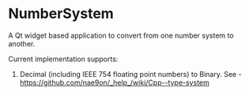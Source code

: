 # NumberSystem
A Qt widget based application to convert from one number system to another.

Current implementation supports:
1. Decimal (including IEEE 754 floating point numbers) to Binary. See - https://github.com/nae9on/_help_/wiki/Cpp--type-system
